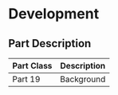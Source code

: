 # Development

## Part Description

| Part Class | Description |
|------------|-------------|
| Part 19    | Background  | 